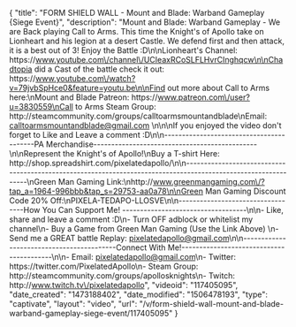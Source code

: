 {
    "title": "FORM SHIELD WALL - Mount and Blade: Warband Gameplay {Siege Event}",
    "description": "Mount and Blade: Warband Gameplay - We are Back playing Call to Arms.   This time the Knight's of Apollo take on Lionheart and his legion at a desert Castle.  We defend first and then attack, it is a best out of 3!  Enjoy the Battle :D\n\nLionheart's Channel: https:\/\/www.youtube.com\/channel\/UCIeaxRCoSLFLHvrCInghqcw\n\nChadtopia did a Cast of the battle check it out: https:\/\/www.youtube.com\/watch?v=79jvbSpHce0&feature=youtu.be\n\nFind out more about Call to Arms here:\nMount and Blade Patreon: https:\/\/www.patreon.com\/user?u=3830559\nCall to Arms Steam Group: http:\/\/steamcommunity.com\/groups\/calltoarmsmountandblade\nEmail: calltoarmsmountandblade@gmail.com \n\n\nIf you enjoyed the video don't forget to Like and Leave a comment :D\n\n-----------------------------------------PA Merchandise----------------------------------------------\n\nRepresent the Knight's of Apollo!\nBuy a T-shirt Here: http:\/\/shop.spreadshirt.com\/pixelatedapollo\/\n\n---------------------------------------------------------------------------------------------------------------\nGreen Man Gaming Link:\nhttp:\/\/www.greenmangaming.com\/?tap_a=1964-996bbb&tap_s=29753-aa0a78\n\nGreen Man Gaming Discount Code 20% Off:\nPIXELA-TEDAPO-LLOSVE\n\n----------------------------------How You Can Support Me! -----------------------------------\n\n- Like, share and leave a comment :D\n- Turn OFF adblock or whitelist my channel\n- Buy a Game from Green Man Gaming (Use the Link Above) \n- Send me a GREAT battle Replay: pixelatedapollo@gmail.com\n\n------------------------------------------Connect With Me!-----------------------------------------\n\n- Email: pixelatedapollo@gmail.com\n- Twitter: https:\/\/twitter.com\/PixelatedApollo\n- Steam Group:  http:\/\/steamcommunity.com\/groups\/apollosknights\n- Twitch: http:\/\/www.twitch.tv\/pixelatedapollo",
    "videoid": "117405095",
    "date_created": "1473188402",
    "date_modified": "1506478193",
    "type": "captivate",
    "layout": "video",
    "url": "\/v\/form-shield-wall-mount-and-blade-warband-gameplay-siege-event\/117405095"
}